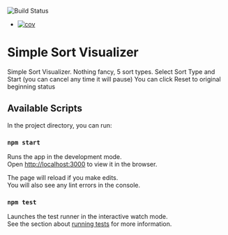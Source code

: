 ![Build Status](https://github.com/yblee85/sort_visualization/workflows/ui_test/badge.svg)
+ [![cov](https://yblee85.github.io/sort_visualization/badges/coverage.svg)](https://github.com/yblee85/sort_visualization/actions)
# Simple Sort Visualizer

Simple Sort Visualizer. Nothing fancy, 5 sort types.
Select Sort Type and Start (you can cancel any time it will pause)
You can click Reset to original beginning status

## Available Scripts

In the project directory, you can run:

### `npm start`

Runs the app in the development mode.\
Open [http://localhost:3000](http://localhost:3000) to view it in the browser.

The page will reload if you make edits.\
You will also see any lint errors in the console.

### `npm test`

Launches the test runner in the interactive watch mode.\
See the section about [running tests](https://facebook.github.io/create-react-app/docs/running-tests) for more information.

